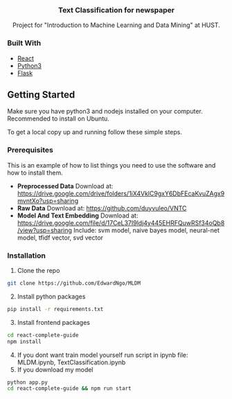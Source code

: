 <!-- PROJECT LOGO -->
<br />
<p align="center">
  <!-- <a href="https://github.com/github_username/repo_name">
    <img src="images/logo.png" alt="Logo" width="80" height="80">
  </a> -->

  <h3 align="center">Text Classification for newspaper</h3>

  <p align="center">
    Project for "Introduction to Machine Learning and Data Mining" at HUST.
    <!-- <br />
    <a href="https://github.com/github_username/repo_name"><strong>Explore the docs »</strong></a>
    <br />
    <br />
    <a href="https://github.com/github_username/repo_name">View Demo</a>
    ·
    <a href="https://github.com/github_username/repo_name/issues">Report Bug</a>
    ·
    <a href="https://github.com/github_username/repo_name/issues">Request Feature</a>
  </p> -->
</p>






### Built With

* [React](https://reactjs.org/)
* [Python3](https://www.python.org/)
* [Flask](https://flask.palletsprojects.com/en/1.1.x/)



<!-- GETTING STARTED -->
## Getting Started


Make sure you have python3 and nodejs installed on your computer. Recommended to install on Ubuntu.

To get a local copy up and running follow these simple steps.

### Prerequisites

This is an example of how to list things you need to use the software and how to install them.
* **Preprocessed Data**
  Download at: https://drive.google.com/drive/folders/1iX4VklC9gxY6DbFEcaKvuZAgx9mvntXo?usp=sharing
* **Raw Data**
  Download at: https://github.com/duyvuleo/VNTC
* **Model And Text Embedding**
  Download at: https://drive.google.com/file/d/17CeL37I9ldj4y445EHRFQuwRSf34oQb8/view?usp=sharing
  Include: svm model, naive bayes model, neural-net model, tfidf vector, svd vector

### Installation

1. Clone the repo
```sh
git clone https://github.com/EdwardNgo/MLDM
```

2. Install python packages

```sh
pip install -r requirements.txt
```
3. Install frontend packages
```sh
cd react-complete-guide
npm install
```
4. If you dont want train model yourself run script in ipynb file: MLDM.ipynb, TextClassification.ipynb
5. If you download my model
```sh
python app.py
cd react-complete-guide && npm run start
```
